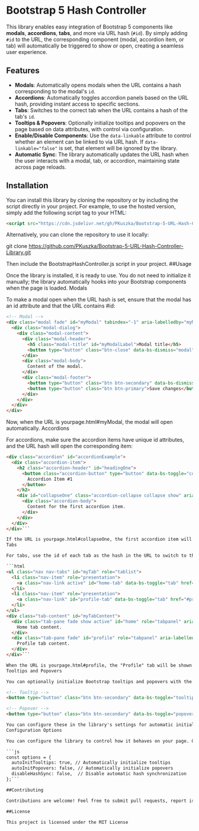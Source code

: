 # Bootstrap 5 Hash Controller

This library enables easy integration of Bootstrap 5 components like **modals**, **accordions**, **tabs**, and more via URL hash (`#id`). By simply adding `#id` to the URL, the corresponding component (modal, accordion item, or tab) will automatically be triggered to show or open, creating a seamless user experience.

## Features

- **Modals**: Automatically opens modals when the URL contains a hash corresponding to the modal's `id`.
- **Accordions**: Automatically toggles accordion panels based on the URL hash, providing instant access to specific sections.
- **Tabs**: Switches to the correct tab when the URL contains a hash of the tab's `id`.
- **Tooltips & Popovers**: Optionally initialize tooltips and popovers on the page based on data attributes, with control via configuration.
- **Enable/Disable Components**: Use the `data-linkable` attribute to control whether an element can be linked to via URL hash. If `data-linkable="false"` is set, that element will be ignored by the library.
- **Automatic Sync**: The library automatically updates the URL hash when the user interacts with a modal, tab, or accordion, maintaining state across page reloads.

## Installation

You can install this library by cloning the repository or by including the script directly in your project. For example, to use the hosted version, simply add the following script tag to your HTML:

```html
<script src="https://cdn.jsdelivr.net/gh/PKuszka/Bootstrap-5-URL-Hash-Controller-Library@main/BootstrapHashController.js"></script>
```


Alternatively, you can clone the repository to use it locally:

git clone https://github.com/PKuszka/Bootstrap-5-URL-Hash-Controller-Library.git

Then include the BootstrapHashController.js script in your project.
##Usage

Once the library is installed, it is ready to use. You do not need to initialize it manually; the library automatically hooks into your Bootstrap components when the page is loaded.
Modals

To make a modal open when the URL hash is set, ensure that the modal has an id attribute and that the URL contains #id:

```html
<!-- Modal -->
<div class="modal fade" id="myModal" tabindex="-1" aria-labelledby="myModalLabel" aria-hidden="true">
  <div class="modal-dialog">
    <div class="modal-content">
      <div class="modal-header">
        <h5 class="modal-title" id="myModalLabel">Modal title</h5>
        <button type="button" class="btn-close" data-bs-dismiss="modal" aria-label="Close"></button>
      </div>
      <div class="modal-body">
        Content of the modal.
      </div>
      <div class="modal-footer">
        <button type="button" class="btn btn-secondary" data-bs-dismiss="modal">Close</button>
        <button type="button" class="btn btn-primary">Save changes</button>
      </div>
    </div>
  </div>
</div>
```

Now, when the URL is yourpage.html#myModal, the modal will open automatically.
Accordions

For accordions, make sure the accordion items have unique id attributes, and the URL hash will open the corresponding item:

```html
<div class="accordion" id="accordionExample">
  <div class="accordion-item">
    <h2 class="accordion-header" id="headingOne">
      <button class="accordion-button" type="button" data-bs-toggle="collapse" data-bs-target="#collapseOne" aria-expanded="true" aria-controls="collapseOne">
        Accordion Item #1
      </button>
    </h2>
    <div id="collapseOne" class="accordion-collapse collapse show" aria-labelledby="headingOne" data-bs-parent="#accordionExample">
      <div class="accordion-body">
        Content for the first accordion item.
      </div>
    </div>
  </div>
</div>```

If the URL is yourpage.html#collapseOne, the first accordion item will be expanded.
Tabs

For tabs, use the id of each tab as the hash in the URL to switch to the correct tab:

```html
<ul class="nav nav-tabs" id="myTab" role="tablist">
  <li class="nav-item" role="presentation">
    <a class="nav-link active" id="home-tab" data-bs-toggle="tab" href="#home" role="tab" aria-controls="home" aria-selected="true">Home</a>
  </li>
  <li class="nav-item" role="presentation">
    <a class="nav-link" id="profile-tab" data-bs-toggle="tab" href="#profile" role="tab" aria-controls="profile" aria-selected="false">Profile</a>
  </li>
</ul>
<div class="tab-content" id="myTabContent">
  <div class="tab-pane fade show active" id="home" role="tabpanel" aria-labelledby="home-tab">
    Home tab content.
  </div>
  <div class="tab-pane fade" id="profile" role="tabpanel" aria-labelledby="profile-tab">
    Profile tab content.
  </div>
</div>```

When the URL is yourpage.html#profile, the "Profile" tab will be shown automatically.
Tooltips and Popovers

You can optionally initialize Bootstrap tooltips and popovers with the data-bs-toggle attribute. You can control initialization by using a configuration option to enable/disable them.

<!-- Tooltip -->
<button type="button" class="btn btn-secondary" data-bs-toggle="tooltip" data-bs-placement="top" title="Tooltip on top">Hover me</button>

<!-- Popover -->
<button type="button" class="btn btn-secondary" data-bs-toggle="popover" title="Popover title" data-bs-content="Popover content">Click me</button>

You can configure these in the library's settings for automatic initialization based on data attributes.
Configuration Options

You can configure the library to control how it behaves on your page. Options include enabling or disabling components or tooltips/popovers, setting a delay for opening components, and more.

```js
const options = {
  autoInitTooltips: true, // Automatically initialize tooltips
  autoInitPopovers: false, // Automatically initialize popovers
  disableHashSync: false,  // Disable automatic hash synchronization
};```

##Contributing

Contributions are welcome! Feel free to submit pull requests, report issues, or suggest features. To contribute, fork the repository and create a pull request with your changes.

##License

This project is licensed under the MIT License 
